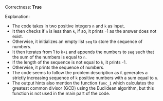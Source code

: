 Correctness: **True**

Explanation: 
- The code takes in two positive integers `n` and `k` as input.
- It then checks if `n` is less than `k`, if so, it prints -1 as the answer does not exist.
- Otherwise, it initializes an empty list `seq` to store the sequence of numbers.
- It then iterates from 1 to `k+1` and appends the numbers to `seq` such that the sum of the numbers is equal to `n`.
- If the length of the sequence is not equal to `k`, it prints -1.
- Otherwise, it prints the sequence of numbers.
- The code seems to follow the problem description as it generates a strictly increasing sequence of `k` positive numbers with a sum equal to `n`.
- The output hints also mention the function `func_1` which calculates the greatest common divisor (GCD) using the Euclidean algorithm, but this function is not used in the main part of the code.